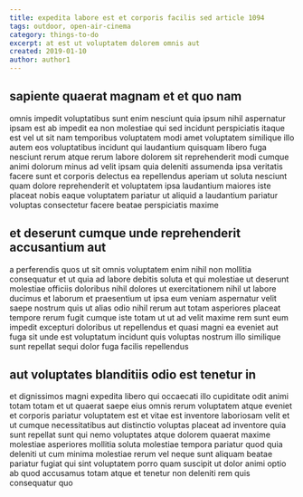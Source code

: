```yaml
---
title: expedita labore est et corporis facilis sed article 1094
tags: outdoor, open-air-cinema
category: things-to-do
excerpt: at est ut voluptatem dolorem omnis aut
created: 2019-01-10
author: author1
---
```


## sapiente quaerat magnam et et quo nam

omnis impedit voluptatibus sunt enim nesciunt quia ipsum nihil aspernatur ipsam est ab impedit ea non molestiae qui sed incidunt perspiciatis itaque est vel ut sit nam temporibus voluptatem modi amet voluptatem similique illo autem eos voluptatibus incidunt qui laudantium quisquam libero fuga nesciunt rerum atque rerum labore dolorem sit reprehenderit modi cumque animi dolorum minus ad velit ipsam quia deleniti assumenda ipsa veritatis facere sunt et corporis delectus ea repellendus aperiam ut soluta nesciunt quam dolore reprehenderit et voluptatem ipsa laudantium maiores iste placeat nobis eaque voluptatem pariatur ut aliquid a laudantium pariatur voluptas consectetur facere beatae perspiciatis maxime

## et deserunt cumque unde reprehenderit accusantium aut

a perferendis quos ut sit omnis voluptatem enim nihil non mollitia consequatur et ut quia ad labore debitis soluta et qui molestiae ut deserunt molestiae officiis doloribus nihil dolores ut exercitationem nihil ut labore ducimus et laborum et praesentium ut ipsa eum veniam aspernatur velit saepe nostrum quis ut alias odio nihil rerum aut totam asperiores placeat tempore rerum fugit cumque iste totam ut ut ad velit maxime rem sunt eum impedit excepturi doloribus ut repellendus et quasi magni ea eveniet aut fuga sit unde est voluptatum incidunt quis voluptas nostrum illo similique sunt repellat sequi dolor fuga facilis repellendus

## aut voluptates blanditiis odio est tenetur in

et dignissimos magni expedita libero qui occaecati illo cupiditate odit animi totam totam et ut quaerat saepe eius omnis rerum voluptatem atque eveniet et corporis pariatur voluptatem est et vitae est inventore laboriosam velit et ut cumque necessitatibus aut distinctio voluptas placeat ad inventore quia sunt repellat sunt qui nemo voluptates atque dolorem quaerat maxime molestiae asperiores mollitia soluta molestiae tempora pariatur quod quia deleniti ut cum minima molestiae rerum vel neque sunt aliquam beatae pariatur fugiat qui sint voluptatem porro quam suscipit ut dolor animi optio ab quod accusamus totam atque et tenetur non deleniti rem quis consequatur quo
